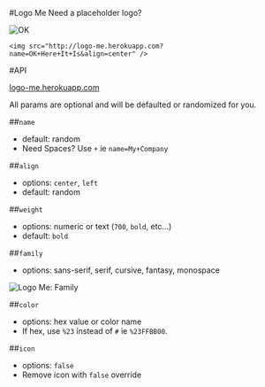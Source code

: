 #Logo Me
Need a placeholder logo? 

![OK](http://logo-me.herokuapp.com?name=OK+Here+It+Is&align=center)

```
<img src="http://logo-me.herokuapp.com?name=OK+Here+It+Is&align=center" />
```

#API

[logo-me.herokuapp.com](http://logo-me.herokuapp.com)

All params are optional and will be defaulted or randomized for you.

##`name`
  - default: random
  - Need Spaces? Use `+` ie `name=My+Company`

##`align` 
  - options: `center`, `left`
  - default: random

##`weight`
  - options: numeric or text (`700`, `bold`, etc...)
  - default: `bold`

##`family`
  - options: sans-serif, serif, cursive, fantasy, monospace

![Logo Me: Family](http://logo-me.herokuapp.com?name=Papyrus&family=fantasy&color=purple)

##`color` 
  - options: hex value or color name
  - If hex, use `%23` instead of `#` ie `%23FFBB00`.  

##`icon`
  - options: `false`
  - Remove icon with `false` override  



